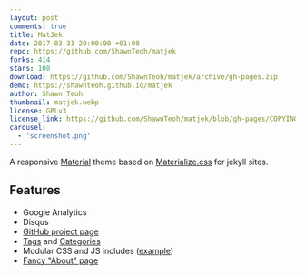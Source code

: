 ```yaml
---
layout: post
comments: true
title: MatJek
date: 2017-03-31 20:00:00 +01:00
repo: https://github.com/ShawnTeoh/matjek
forks: 414
stars: 108
download: https://github.com/ShawnTeoh/matjek/archive/gh-pages.zip
demo: https://shawnteoh.github.io/matjek
author: Shawn Teoh
thumbnail: matjek.webp
license: GPLv3
license_link: https://github.com/ShawnTeoh/matjek/blob/gh-pages/COPYING
carousel:
  - 'screenshot.png'
---
```


A responsive [Material](https://material.io/) theme based on [Materialize.css](https://materializecss.com/) for jekyll sites.

## Features

* Google Analytics
* Disqus
* [GitHub project page](https://shawnteoh.github.io/matjek/projects/)
* [Tags](https://shawnteoh.github.io/matjek/tags/) and [Categories](https://shawnteoh.github.io/matjek/categories/)
* Modular CSS and JS includes ([example](https://github.com/ShawnTeoh/matjek/blob/gh-pages/projects.md/))
* [Fancy "About" page](https://shawnteoh.github.io/matjek/about)
